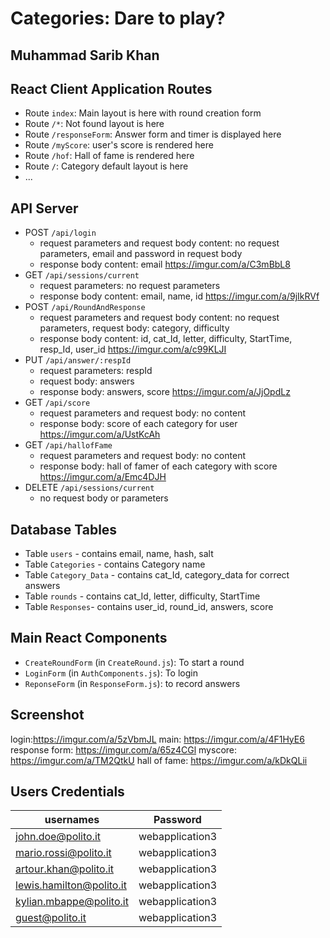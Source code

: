 # Categories: Dare to play?
## Muhammad Sarib Khan

## React Client Application Routes

- Route `index`: Main layout is here with round creation form
- Route `/*`: Not found layout is here
- Route `/responseForm`: Answer form and timer is displayed here
- Route `/myScore`: user's score is rendered here
- Route `/hof`: Hall of fame is rendered here
- Route `/`: Category default layout is here
- ...

## API Server

- POST `/api/login`
  - request parameters and request body content: no request parameters, email and password in request body
  - response body content: email 
  https://imgur.com/a/C3mBbL8
- GET `/api/sessions/current`
  - request parameters: no request parameters
  - response body content: email, name, id 
  https://imgur.com/a/9jIkRVf
- POST `/api/RoundAndResponse`
  - request parameters and request body content: no request parameters, request body: category, difficulty
  - response body content: id, cat_Id, letter, difficulty, StartTime, resp_Id, user_id
  https://imgur.com/a/c99KLJI
- PUT `/api/answer/:respId` 
  - request parameters: respId
  - request body: answers
  - response body: answers, score
  https://imgur.com/a/JjOpdLz
- GET `/api/score` 
  - request parameters and request body: no content 
  - response body: score of each category for user
  https://imgur.com/a/UstKcAh
- GET `/api/hallofFame` 
  - request parameters and request body: no content 
  - response body: hall of famer of each category with score 
  https://imgur.com/a/Emc4DJH
- DELETE `/api/sessions/current`
  - no request body or parameters

## Database Tables

- Table `users` - contains email, name, hash, salt
- Table `Categories` - contains Category name
- Table `Category_Data` - contains cat_Id, category_data for correct answers
- Table `rounds` - contains cat_Id, letter, difficulty, StartTime
- Table `Responses`- contains user_id, round_id, answers, score


## Main React Components

- `CreateRoundForm` (in `CreateRound.js`): To start a round
- `LoginForm` (in `AuthComponents.js`): To login 
- `ReponseForm` (in `ResponseForm.js`): to record answers


## Screenshot
login:https://imgur.com/a/5zVbmJL
main: https://imgur.com/a/4F1HyE6
response form: https://imgur.com/a/65z4CGl
myscore: https://imgur.com/a/TM2QtkU
hall of fame: https://imgur.com/a/kDkQLii
## Users Credentials

|usernames|Password|
|------------------------|---------------|
|john.doe@polito.it      |webapplication3|
|mario.rossi@polito.it   |webapplication3|
|artour.khan@polito.it   |webapplication3|
|lewis.hamilton@polito.it|webapplication3|
|kylian.mbappe@polito.it |webapplication3|
|guest@polito.it         |webapplication3|
